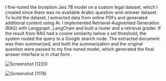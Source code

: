I fine-tuned the Inception Jais 7B model on a custom legal dataset, which I created since there was no available Arabic question-and-answer dataset. To build the dataset, I extracted data from online PDFs and generated additional content using AI. I implemented Retrieval-Augmented Generation (RAG) with Langgraph ,LangChain and built a router and a retrieval grader. If the result from RAG had a cosine similarity below a set threshold, the system routed the query to a Google search node. The extracted document was then summarized, and both the summarization and the original question were passed to my fine-tuned model, which generated the final answer interface is in chat form .

![Screenshot (1220)](https://github.com/user-attachments/assets/112f1344-9c8f-4812-853e-3c86db072303)

![Screenshot (1178)](https://github.com/user-attachments/assets/1e4540d5-6bd0-49a6-994c-7b661ff1b2a3)
